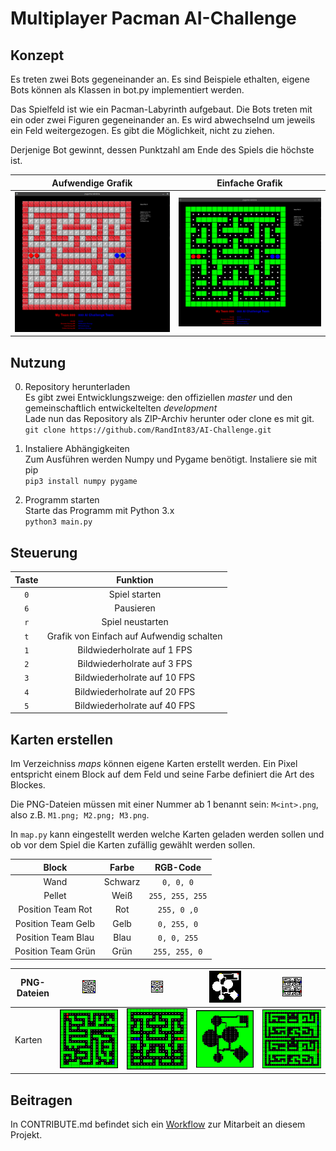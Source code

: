 # Multiplayer Pacman AI-Challenge

## Konzept

Es treten zwei Bots gegeneinander an. Es sind Beispiele ethalten, eigene Bots können als Klassen in bot.py implementiert werden.

Das Spielfeld ist wie ein Pacman-Labyrinth aufgebaut. Die Bots treten mit ein oder zwei Figuren gegeneinander an.
Es wird abwechselnd um jeweils ein Feld weitergezogen. Es gibt die Möglichkeit, nicht zu ziehen.

Derjenige Bot gewinnt, dessen Punktzahl am Ende des Spiels die höchste ist.

|Aufwendige Grafik                                           | Einfache Grafik                                           |
:-----------------------------------------------------------:|:----------------------------------------------------------:
|![Aufwendige Grafik](media/demo_higraphics_2_demobots.gif)  | ![Einfache Grafik](media/demo_lowgraphics_2_demobots.gif) |

## Nutzung

0. Repository herunterladen <br>
Es gibt zwei Entwicklungszweige: den offiziellen *master* und den gemeinschaftlich entwickeltelten *development* <br>
Lade nun das Repository als ZIP-Archiv herunter oder clone es mit git. <br> `git clone https://github.com/RandInt83/AI-Challenge.git`

1. Instaliere Abhängigkeiten <br>
Zum Ausführen werden Numpy und Pygame benötigt.
Instaliere sie mit pip <br> `pip3 install numpy pygame`

2. Programm starten <br>
Starte das Programm mit Python 3.x <br> `python3 main.py`

## Steuerung
Taste | Funktion
:---:|:---:
`0` | Spiel starten
`6` | Pausieren
`r` | Spiel neustarten
`t` | Grafik von Einfach auf Aufwendig schalten
`1` | Bildwiederholrate auf 1 FPS
`2` | Bildwiederholrate auf 3 FPS
`3` | Bildwiederholrate auf 10 FPS
`4` | Bildwiederholrate auf 20 FPS
`5` | Bildwiederholrate auf 40 FPS

## Karten erstellen
Im Verzeichniss *maps* können eigene Karten erstellt werden.
Ein Pixel entspricht einem Block auf dem Feld und seine Farbe definiert die Art des Blockes.

Die PNG-Dateien müssen mit einer Nummer ab 1 benannt sein: `M<int>.png`, also z.B. `M1.png; M2.png; M3.png`.

In `map.py` kann eingestellt werden welche Karten geladen werden sollen und ob vor dem Spiel die Karten zufällig gewählt werden sollen.

Block | Farbe | RGB-Code
:------------------:|:-------:|:----------------:
|Wand               | Schwarz | `0, 0, 0`       |
|Pellet             | Weiß    | `255, 255, 255` |
|Position Team Rot  | Rot     | `255, 0 ,0`     |
|Position Team Gelb | Gelb    | `0, 255, 0`     |
|Position Team Blau | Blau    | `0, 0, 255`     |
|Position Team Grün | Grün    | `255, 255, 0`   |


| PNG-Dateien | ![Karte M1.png](maps/M1.png)                     | ![Karte M2.png](maps/M2.png)                     | ![Karte M3.png](maps/M3.png)                     | ![Karte M4.png](maps/M4.png)                     |
|-------------|--------------------------------------------------|--------------------------------------------------|--------------------------------------------------|--------------------------------------------------|
| Karten      | ![Demo Karte M1](media/map_demos/demo_map_1.gif) | ![Demo Karte M2](media/map_demos/demo_map_2.gif) | ![Demo Karte M3](media/map_demos/demo_map_3.gif) | ![Demo Karte M4](media/map_demos/demo_map_4.gif) |

## Beitragen
In CONTRIBUTE.md befindet sich ein [Workflow](CONTRIBUTE.md) zur Mitarbeit an diesem Projekt.

